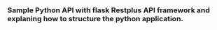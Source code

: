 ### Sample Python API with flask Restplus API framework and explaning how to structure the python application.
 